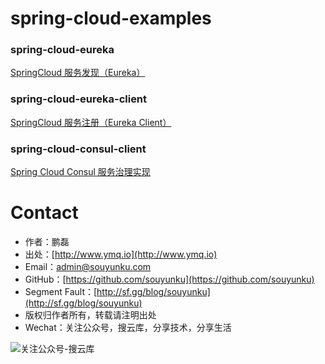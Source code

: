 # spring-cloud-examples

### spring-cloud-eureka

[SpringCloud 服务发现（Eureka）](http://www.ymq.io/2017/11/22/spring-cloud-eureka/)

### spring-cloud-eureka-client

[SpringCloud 服务注册（Eureka Client）](http://www.ymq.io/2017/11/22/spring-cloud-eureka/)

### spring-cloud-consul-client

[Spring Cloud Consul 服务治理实现](http://www.ymq.io/2017/11/26/spring-cloud-consul/)


# Contact

 - 作者：鹏磊  
 - 出处：[http://www.ymq.io](http://www.ymq.io)  
 - Email：[admin@souyunku.com](admin@souyunku.com)  
 - GitHub：[https://github.com/souyunku](https://github.com/souyunku)  
 - Segment Fault：[http://sf.gg/blog/souyunku](http://sf.gg/blog/souyunku)  
 - 版权归作者所有，转载请注明出处
 - Wechat：关注公众号，搜云库，分享技术，分享生活
 
![关注公众号-搜云库](http://www.ymq.io/images/souyunku.png "搜云库")
